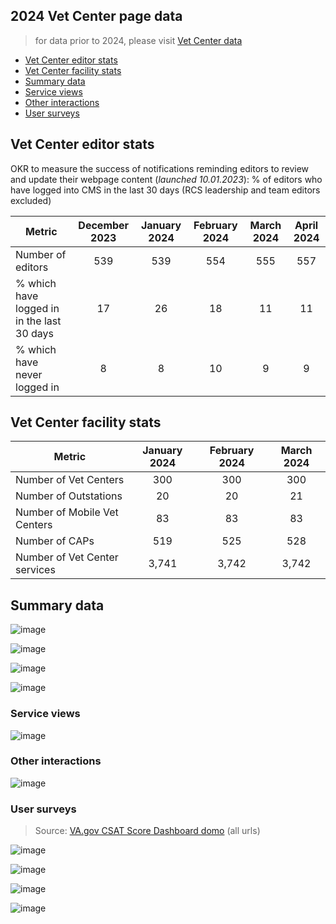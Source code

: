 ## 2024 Vet Center page data 
> for data prior to 2024, please visit [Vet Center data](https://github.com/department-of-veterans-affairs/va.gov-team/blob/master/products/facilities/vet-centers/analytics/vet-center-data.md)

- [Vet Center editor stats](#vet-center-editor-stats)
- [Vet Center facility stats](#vet-center-facility-stats)
- [Summary data](#summary-data)
- [Service views](#service-views)
- [Other interactions](#other-interactions)
- [User surveys](#user-surveys)
  
## Vet Center editor stats
OKR to measure the success of notifications reminding editors to review and update their webpage content (_launched 10.01.2023_): % of editors who have logged into CMS in the last 30 days (RCS leadership and team editors excluded)

| Metric| December 2023 | January 2024 | February 2024 | March 2024 | April 2024
|---|:---:|:---:|:---:|:---:| :---:|
| Number of editors | 539 | 539 | 554 | 555| 557
| % which have logged in in the last 30 days | 17 | 26 |18 | 11 | 11
| % which have never logged in | 8 | 8| 10 | 9 | 9


## Vet Center facility stats
| Metric | January 2024 | February 2024 | March 2024
| --- |:---:|:---:|:---:|
| Number of Vet Centers | 300 | 300 | 300 | 302
| Number of Outstations |20 | 20| 21 | 22
| Number of Mobile Vet Centers| 83|83 |83 | 83
| Number of CAPs | 519 |525 |528 | 534
| Number of Vet Center services| 3,741 |3,742 |3,742 | 3,746

## Summary data

![image](https://github.com/department-of-veterans-affairs/va.gov-team/assets/55411834/3bf2ce3b-92be-45a2-a708-7f891cbec36a)

![image](https://github.com/department-of-veterans-affairs/va.gov-team/assets/55411834/982e9e3b-bd46-4ffe-920f-152e8e422f86)

![image](https://github.com/department-of-veterans-affairs/va.gov-team/assets/55411834/39d64cd5-82ee-4217-ac6c-100b6282eddd)

![image](https://github.com/department-of-veterans-affairs/va.gov-team/assets/55411834/c8357b9f-75fc-44f9-aaa6-ce3dfbaa475e)



### Service views

![image](https://github.com/department-of-veterans-affairs/va.gov-team/assets/55411834/d60ee20c-1726-4add-a4c8-637620dea248)




### Other interactions
![image](https://github.com/department-of-veterans-affairs/va.gov-team/assets/55411834/8f0e408b-d7c7-49f9-a8a5-22b6531e87fa)



### User surveys

> Source: [VA.gov CSAT Score Dashboard domo](https://va-gov.domo.com/page/1545882322) (all urls)

![image](https://github.com/department-of-veterans-affairs/va.gov-team/assets/55411834/eabad675-d701-4a78-9fcf-f8ba93282987)

![image](https://github.com/department-of-veterans-affairs/va.gov-team/assets/55411834/b0ad18c3-08df-46e6-82a2-e2ec9ca70652)

![image](https://github.com/department-of-veterans-affairs/va.gov-team/assets/55411834/db199865-0a91-45c0-8135-f3e992ce2b07)

![image](https://github.com/department-of-veterans-affairs/va.gov-team/assets/55411834/b626e5b9-6c32-41b0-bd73-df404055dabb)







